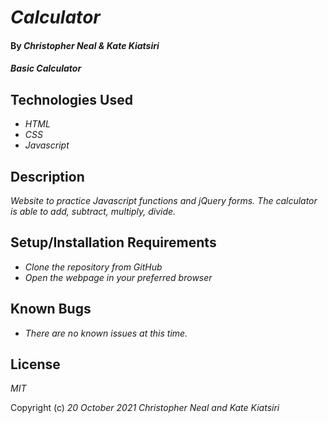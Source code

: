 # _Calculator_

#### By _**Christopher Neal**_ _**&**_ _**Kate Kiatsiri**_

#### _Basic Calculator_

## Technologies Used

* _HTML_
* _CSS_
* _Javascript_

## Description

_Website to practice Javascript functions and jQuery forms.  The calculator is able to add, subtract, multiply, divide._

## Setup/Installation Requirements

* _Clone the repository from GitHub_
* _Open the webpage in your preferred browser_

## Known Bugs

* _There are no known issues at this time._

## License

_MIT_

Copyright (c) _20 October 2021_ _Christopher Neal and Kate Kiatsiri_
